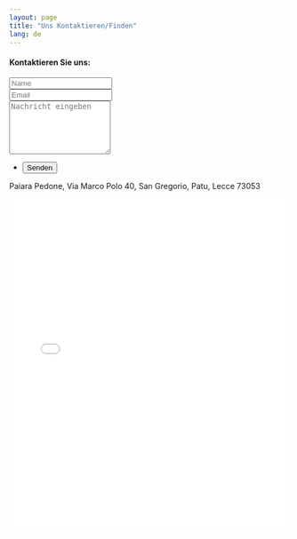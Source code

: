 ```yaml
---
layout: page
title: "Uns Kontaktieren/Finden"
lang: de 
---
```



 <section>
  <h4>Kontaktieren Sie uns:</h4>
<form action="https://formspree.io/santa.pedone@gmail.com" method="POST">
   <div class="row uniform">
   <div class="6u 12u$(xsmall)">
   <input type="text" name="demo-name" id="demo-name" value="" placeholder="Name" />
</div>
  <div class="6u$ 12u$(xsmall)">
   <input type="email" name="demo-email" id="demo-email" value="" placeholder="Email" />
</div>
  <div class="12u$">
  <textarea name="demo-message" id="demo-message" placeholder="Nachricht eingeben" rows="6"></textarea>
 </div>
  <div class="12u$">
   <ul class="actions">
   <li><input type="submit" value="Senden" class="special" /></li>
 </ul>
</div>
</div>
</form>
</section>
<section>

Paiara Pedone, Via Marco Polo 40, San Gregorio, Patu, Lecce 73053

<section>
  <iframe src="../map.html" frameborder="0" allowfullscreen="true" width="100%" height="600"> </iframe>
</section>
